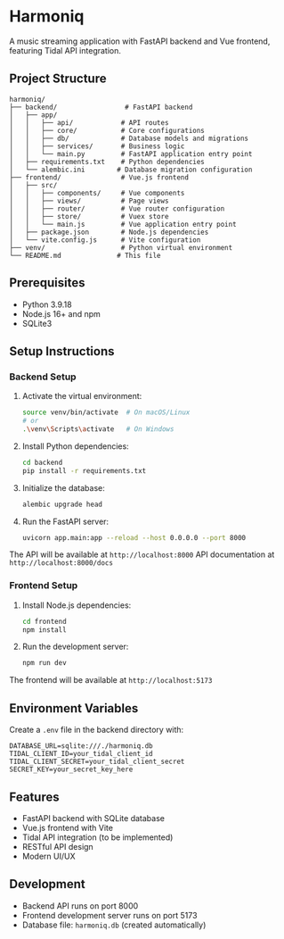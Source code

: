 # Harmoniq

A music streaming application with FastAPI backend and Vue frontend, featuring Tidal API integration.

## Project Structure

```
harmoniq/
├── backend/                 # FastAPI backend
│   ├── app/
│   │   ├── api/            # API routes
│   │   ├── core/           # Core configurations
│   │   ├── db/             # Database models and migrations
│   │   ├── services/       # Business logic
│   │   └── main.py         # FastAPI application entry point
│   ├── requirements.txt    # Python dependencies
│   └── alembic.ini        # Database migration configuration
├── frontend/               # Vue.js frontend
│   ├── src/
│   │   ├── components/     # Vue components
│   │   ├── views/          # Page views
│   │   ├── router/         # Vue router configuration
│   │   ├── store/          # Vuex store
│   │   └── main.js         # Vue application entry point
│   ├── package.json        # Node.js dependencies
│   └── vite.config.js      # Vite configuration
├── venv/                   # Python virtual environment
└── README.md              # This file
```

## Prerequisites

- Python 3.9.18
- Node.js 16+ and npm
- SQLite3

## Setup Instructions

### Backend Setup

1. Activate the virtual environment:
   ```bash
   source venv/bin/activate  # On macOS/Linux
   # or
   .\venv\Scripts\activate   # On Windows
   ```

2. Install Python dependencies:
   ```bash
   cd backend
   pip install -r requirements.txt
   ```

3. Initialize the database:
   ```bash
   alembic upgrade head
   ```

4. Run the FastAPI server:
   ```bash
   uvicorn app.main:app --reload --host 0.0.0.0 --port 8000
   ```

The API will be available at `http://localhost:8000`
API documentation at `http://localhost:8000/docs`

### Frontend Setup

1. Install Node.js dependencies:
   ```bash
   cd frontend
   npm install
   ```

2. Run the development server:
   ```bash
   npm run dev
   ```

The frontend will be available at `http://localhost:5173`

## Environment Variables

Create a `.env` file in the backend directory with:

```env
DATABASE_URL=sqlite:///./harmoniq.db
TIDAL_CLIENT_ID=your_tidal_client_id
TIDAL_CLIENT_SECRET=your_tidal_client_secret
SECRET_KEY=your_secret_key_here
```

## Features

- FastAPI backend with SQLite database
- Vue.js frontend with Vite
- Tidal API integration (to be implemented)
- RESTful API design
- Modern UI/UX

## Development

- Backend API runs on port 8000
- Frontend development server runs on port 5173
- Database file: `harmoniq.db` (created automatically) 